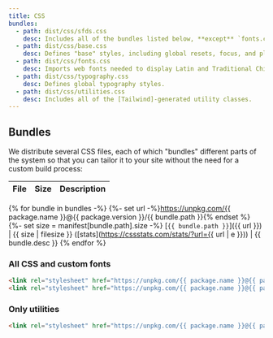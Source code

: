 ```yaml
---
title: CSS
bundles:
  - path: dist/css/sfds.css
    desc: Includes all of the bundles listed below, **except** `fonts.css`. Use this if you don't have any other CSS on your site.
  - path: dist/css/base.css
    desc: Defines "base" styles, including global resets, focus, and placeholder styles.
  - path: dist/css/fonts.css
    desc: Imports web fonts needed to display Latin and Traditional Chinese text.
  - path: dist/css/typography.css
    desc: Defines global typography styles.
  - path: dist/css/utilities.css
    desc: Includes all of the [Tailwind]-generated utility classes.
---
```


## Bundles
We distribute several CSS files, each of which "bundles"
different parts of the system so that you can tailor it to your
site without the need for a custom build process:

File | Size | Description
:--- | ---: | :---
{% for bundle in bundles -%}
  {%- set url -%}https://unpkg.com/{{ package.name }}@{{ package.version }}/{{ bundle.path }}{% endset %}
  {%- set size = manifest[bundle.path].size -%}
  [`{{ bundle.path }}`]({{ url }}) | {{ size | filesize }} ([stats](https://cssstats.com/stats/?url={{ url | e }})) | {{ bundle.desc }}
{% endfor %}

### All CSS and custom fonts

```html static="true"
<link rel="stylesheet" href="https://unpkg.com/{{ package.name }}@{{ package.version }}/dist/css/sfds.css">
<link rel="stylesheet" href="https://unpkg.com/{{ package.name }}@{{ package.version }}/dist/css/fonts.css">
```

### Only utilities

```html static="true"
<link rel="stylesheet" href="https://unpkg.com/{{ package.name }}@{{ package.version }}/dist/css/utilities.css">
```

[tailwind]: https://tailwindcss.com/
